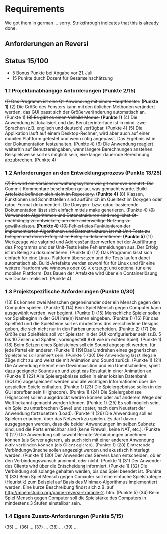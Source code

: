 # Requirements

We got them in german ... sorry. Strikethrough indicates that this is already done.

## Anforderungen an Reversi

## Status 15/100

- 5 Bonus Punkte bei Abgabe vor 21. Juli
- 15 Punkte durch Dozent für Gesamteinschätzung

### 1.1 Projektunabhängige Anforderungen (Punkte 2/15)

~~(1) Das Programm ist eine Qt-Anwendung mit einem Hauptfenster.~~ **(Punkte 1)**
(2) Die Größe des Fensters kann mit den üblichen Methoden verändert werden, das GUI passt sich der Größenveränderung automatisch an. (Punkte 1)
~~(3) Es gibt es einen Vollbild-Modus.~~ **(Punkte 1)**
(4) Die Anwendung ist lokalisiert und das Benutzerinterface ist in mind. zwei Sprachen (z.B. englisch und deutsch) verfügbar. (Punkte 4)
(5) Die Applikation läuft auf einem Desktop-Rechner, wird aber auch auf einer mobilen Plattform getestet und wenn nötig angepasst. Das Ergebnis ist in der Dokumentation festzuhalten. (Punkte 4)
(6) Die Anwendung reagiert weiterhin auf Benutzereingaben, wenn längere Berechnungen anstehen. Beispielsweise soll es möglich sein, eine länger dauernde Berechnung abzubrechen. (Punkte 4)

### 1.2 Anforderungen an den Entwicklungsprozess (Punkte 13/25)

~~(7) Es wird ein Versionsverwaltungssystem wie git oder svn benutzt. Die Commit-Kommentare beschreiben genau, was gemacht wurde. Build-Artefakte befinden sich nicht im Repository.~~ **(Punkte 4)**
(8) Klassen, Funktionen und Schnittstellen sind ausführlich im Quelltext im Doxygen oder qdoc-Format dokumentiert. Die Doxygen- bzw. qdoc-basierende Dokumentation lässt sich einfach mittels make generieren. (Punkte 4)
~~(9) Verwendete Algorithmen und Datenstrukturen sind möglichst Qt-unabhängig zu entwickeln, um eine anderweitige Nutzung zu gewährleisten.~~ **(Punkte 4)**
~~(10) Fehlerfreies Funktionieren der implementierten Algorithmen und Datenstrukturen ist mit Unit-Tests zu belegen und deren Erfolg ist im Beleg zu dokumentieren.~~ **(Punkte 5)**
(11) Werkzeuge wie valgrind und AddressSanitizer werfen bei der Ausführung des Programms und der Unit-Tests keine Fehlermeldungen aus. Der Erfolg ist im Beleg zu dokumentieren. (Punkte 4)
(12) Das Programm lässt sich einfach für eine Linux-Plattform übersetzen und die Tests laufen dabei automatisch ab. Build-Artefakte werden sowohl für für Linux und für eine weitere Plattform wie Windows oder OS X erzeugt und optional für eine mobilen Plattform. Das Bauen der Artefakte wird über ein Containerlösung wie Docker realisiert. (Punkte 4)

### 1.3 Projektspezifische Anforderungen (Punkte 0/30)

(13) Es können zwei Menschen gegeneinander oder ein Mensch gegen den Computer spielen. (Punkte 1)
(14) Beim Spiel Mensch gegen Computer kann ausgewählt werden, wer beginnt. (Punkte 1)
(15) Menschliche Spieler sollen vor Spielbeginn in der GUI ihre(n) Namen eingeben. (Punkte 1)
(16) Für das Spielfeld und die Spielsteine soll es mindestens drei verschiedene Designs geben, die sich nicht nur in den Farben unterscheiden. (Punkte 2)
(17) Die Größe des Spielfelds soll vor Spielstart in der GUI konfigurierbar sein (z.B. 5 bis 10 Zeilen und Spalten, voreingestellt 8x8 wie im echten Spiel). (Punkte 1)
(18) Beim Setzen eines Spielsteines soll ein Sound abgespielt werden, für jede Partei ein anderer. (Punkte 1)
(19) Das Umdrehen eines gegnerischen Spielsteins soll animiert sein. (Punkte 1)
(20) Die Anwendung lässt illegale Züge nicht zu und weist sie mit Animation und Sound zurück. (Punkte 1)
(21) Die Anwendung erkennt eine Gewinnposition und ein Unentschieden, spielt dazu geeignete Sounds ab und zeigt das Resultat in einer Animation an. (Punkte 1)
(22) Alle Spielergebnisse sollen in einer lokalen Datenbank (SQLite) abgespeichert werden und alle wichtigen Informationen über die gespielten Spiele enthalten. (Punkte 1)
(23) Die Spielergebnisse sollen in der GUI abrufbar sein (Highscore). (Punkte 1)
(24) Die Spielergebnisse (Highscore) sollen ausgedruckt werden können oder auf anderem Wege der Welt bekannt gemacht werden können. (Punkte 1)
(25) Es soll möglich sein, ein Spiel zu unterbrechen (Save) und später, nach dem Neustart der Anwendung fortzusetzen (Load). (Punkte 1)
(26) Die Anwendung soll es Spielern erlauben, über das Netzwerk zu spielen. Es darf davon ausgegangen werden, dass die beiden Anwendungen im selben Subnetz sind, und die Ports erreichbar sind (keine Firewall, keine NAT, etc.). (Punkte 1)
(27) Die Anwendung soll sowohl Remote-Verbindungen annehmen können (als Server agieren), als auch sich mit einer anderen Anwendung aktiv verbinden können (als Client agieren). (Punkte 1)
(28) Eintretende Verbindungwünsche sollen angezeigt werden und akustisch hinterlegt werden. (Punkte 1)
(30) Der Anwender des Servers kann entscheiden, ob er den Verbindungswunsch annimmt, oder nicht. (Punkte 1)
(31) Der Anwender des Clients wird über die Entscheidung informiert. (Punkte 1)
(32) Die Verbindung soll solange gehalten werden, bis das Spiel beendet ist. (Punkte 1)
(33) Beim Spiel Mensch gegen Computer soll eine einfache Spielstrategie (Heuristik) zum Beispiel auf Basis des Minimax-Algorithmus implementiert werden. Eine kurze Beschreibung findet sich z.B. auf http://mnemstudio.org/game-reversi-example-2.
htm. (Punkte 5)
(34) Beim Spiel Mensch gegen Computer soll die Spielstärke des Computers in mindestens 3 Stufen einstellbar sein.

### 1.4 Eigene Zusatz-Anforderungen (Punkte 5/15)
(35) ...
(36) ...
(37) ...
(38) ...
(39) ...